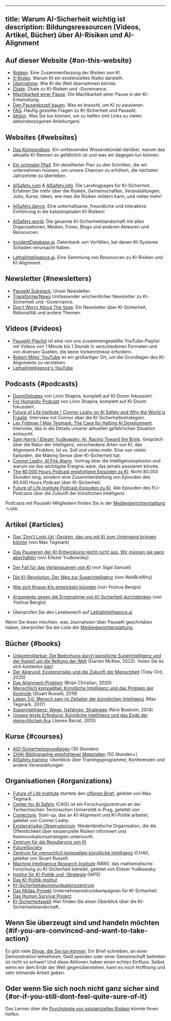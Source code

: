 

---
title: Warum AI-Sicherheit wichtig ist
description: Bildungsressourcen (Videos, Artikel, Bücher) über AI-Risiken und AI-Alignment
---
## Auf dieser Website {#on-this-website}

- [Risiken](/risks). Eine Zusammenfassung der Risiken von KI.
- [X-Risiko](/xrisk). Warum KI ein existenzielles Risiko darstellt.
- [Übernahme](/ai-takeover). Wie KI die Welt übernehmen könnte.
- [Zitate](/quotes). Zitate zu KI-Risiken und -Governance.
- [Machbarkeit einer Pause](/feasibility). Die Machbarkeit einer Pause in der KI-Entwicklung.
- [Den Pausenknopf bauen](/building-the-pause-button). Was es braucht, um KI zu pausieren.
- [FAQ](/faq). Häufig gestellte Fragen zu KI-Sicherheit und PauseAI.
- [Aktion](/action). Was Sie tun können, um zu helfen (mit Links zu vielen aktionsbezogenen Anleitungen)

## Websites {#websites}

- [Das Kompendium](https://www.thecompendium.ai/). Ein umfassendes Wissensbündel darüber, warum das aktuelle KI-Rennen so gefährlich ist und was wir dagegen tun können.
- [Ein schmaler Pfad](https://www.narrowpath.co/). Ein detaillierter Plan zu den Schritten, die wir unternehmen müssen, um unsere Chancen zu erhöhen, die nächsten Jahrzehnte zu überleben.
- [AISafety.com](https://www.aisafety.com) & [AISafety.info](https://aisafety.info). Die Landingpages für KI-Sicherheit. Erfahren Sie mehr über die Risiken, Gemeinschaften, Veranstaltungen, Jobs, Kurse, Ideen, wie man die Risiken mildern kann, und vieles mehr!
- [AISafety.dance](https://aisafety.dance). Eine unterhaltsame, freundliche und interaktive Einführung in die katastrophalen KI-Risiken!
- [AISafety.world](https://aisafety.world/tiles/). Die gesamte KI-Sicherheitslandschaft mit allen Organisationen, Medien, Foren, Blogs und anderen Akteuren und Ressourcen.
- [IncidentDatabase.ai](https://incidentdatabase.ai/). Datenbank von Vorfällen, bei denen KI-Systeme Schaden verursacht haben.

- [LethalIntelligence.ai](https://lethalintelligence.ai/). Eine Sammlung von Ressourcen zu KI-Risiken und KI-Alignment.

## Newsletter {#newsletters}

- [PauseAI Substack](https://pauseai.substack.com/): Unser Newsletter.
- [TransformerNews](https://www.transformernews.ai/) Umfassender wöchentlicher Newsletter zu KI-Sicherheit und -Governance.
- [Don't Worry About The Vase](https://thezvi.substack.com/): Ein Newsletter über KI-Sicherheit, Rationalität und andere Themen.

## Videos {#videos}



- [PauseAI-Playlist](https://www.youtube.com/playlist?list=PLI46NoubGtIJa0JVCBR-9CayxCOmU0EJt) ist eine von uns zusammengestellte YouTube-Playlist mit Videos von 1 Minute bis 1 Stunde in verschiedenen Formaten und von diversen Quellen, die keine Vorkenntnisse erfordern.
- [Robert Miles' YouTube](https://www.youtube.com/watch?v=tlS5Y2vm02c&list=PLfHsskCxi_g-c62a_dmsNuHynaXsRQm40) ist ein großartiger Ort, um die Grundlagen des KI-Alignments zu verstehen.
- [LethalIntelligence's YouTube](https://www.youtube.com/channel/UCLwop3J1O7wL-PNWGjQw8fg)

## Podcasts {#podcasts}

- [DoomDebates](https://www.youtube.com/@DoomDebates) von Liron Shapira, komplett auf KI-Doom fokussiert.
- [For Humanity Podcast](https://www.youtube.com/@ForHumanityPodcast) von Liron Shapira, komplett auf KI-Doom fokussiert.
- [Future of Life Institute | Connor Leahy on AI Safety and Why the World is Fragile](https://youtu.be/cSL3Zau1X8g?si=0X3EKoxZ80_HN9Rl&t=1803). Interview mit Connor über die KI-Sicherheitsstrategien.
- [Lex Fridman | Max Tegmark: The Case for Halting AI Development](https://youtu.be/VcVfceTsD0A?t=1547). Interview, das in die Details unserer aktuellen gefährlichen Situation eintaucht.
- [Sam Harris | Eliezer Yudkowsky: AI, Racing Toward the Brink](https://samharris.org/episode/SE60B0CF4B8). Gespräch über die Natur der Intelligenz, verschiedene Arten von KI, das Alignment-Problem, Ist vs. Soll und vieles mehr. Eine von vielen Episoden, die Making Sense über KI-Sicherheit hat.
- [Connor Leahy, AI Fire Alarm](https://youtu.be/pGjyiqJZPJo?t=2510). Vortrag über die Intelligenzexplosion und warum sie das wichtigste Ereignis wäre, das jemals passieren könnte.
- [The 80,000 Hours Podcast empfohlene Episoden zu KI](https://80000hours.org/podcast/on-artificial-intelligence/). Nicht 80.000 Stunden lang, sondern eine Zusammenstellung von Episoden des 80.000 Hours Podcast über KI-Sicherheit.
- [Future of Life Institute Podcast-Episoden zu KI](https://futureoflife.org/podcast/?_category_browser=ai). Alle Episoden des FLI-Podcasts über die Zukunft der künstlichen Intelligenz.

Podcasts mit PauseAI-Mitgliedern finden Sie in der [Medienberichterstattung](/press) -Liste.

## Artikel {#articles}

- [Das 'Don't Look Up'-Denken, das uns mit KI zum Untergang bringen könnte](https://time.com/6273743/thinking-that-could-doom-us-with-ai/) (von Max Tegmark)
- [Das Pausieren der KI-Entwicklung reicht nicht aus. Wir müssen sie ganz abschalten](https://time.com/6266923/ai-eliezer-yudkowsky-open-letter-not-enough/) (von Eliezer Yudkowsky)
- [Der Fall für das Verlangsamen von KI](https://www.vox.com/the-highlight/23621198/artificial-intelligence-chatgpt-openai-existential-risk-china-ai-safety-technology) (von Sigal Samuel)
- [Die KI-Revolution: Der Weg zur Superintelligenz](https://waitbutwhy.com/2015/01/artificial-intelligence-revolution-1.html) (von WaitButWhy)
- [Wie sich Rogue-KIs entwickeln könnten](https://yoshuabengio.org/2023/05/22/how-rogue-ais-may-arise/) (von Yoshua Bengio)

- [Argumente gegen die Ernstnahme von KI-Sicherheit durchdenken](https://yoshuabengio.org/2024/07/09/reasoning-through-arguments-against-taking-ai-safety-seriously/) (von Yoshua Bengio)
- Überprüfen Sie den Lesebereich auf [LethalIntelligence.ai](https://lethalintelligence.ai/reading-time/)

Wenn Sie lesen möchten, was Journalisten über PauseAI geschrieben haben, überprüfen Sie die Liste der [Medienberichterstattung](/press).

## Bücher {#books}



- [Unkontrollierbar: Die Bedrohung durch künstliche Superintelligenz und der Kampf um die Rettung der Welt](https://www.goodreads.com/book/show/202416160-uncontrollable) (Darren McKee, 2023). Holen Sie es sich kostenlos [hier](https://impactbooks.store/cart/47288196366640:1?discount=UNCON-P3SFRS)!
- [Der Abgrund: Existenzrisiko und die Zukunft der Menschheit](https://www.goodreads.com/en/book/show/50963653) (Toby Ord, 2020)
- [Das Alignment-Problem](https://www.goodreads.com/book/show/50489349-the-alignment-problem) (Brian Christian, 2020)
- [Menschlich kompatibel: Künstliche Intelligenz und das Problem der Kontrolle](https://www.goodreads.com/en/book/show/44767248) (Stuart Russell, 2019)
- [Leben 3.0: Mensch sein im Zeitalter der künstlichen Intelligenz](https://www.goodreads.com/en/book/show/34272565) (Max Tegmark, 2017)
- [Superintelligenz: Wege, Gefahren, Strategien](https://www.goodreads.com/en/book/show/20527133) (Nick Bostrom, 2014)
- [Unsere letzte Erfindung: Künstliche Intelligenz und das Ende der menschlichen Ära](https://www.goodreads.com/en/book/show/17286699) (James Barrat, 2013)

## Kurse {#courses}

- [AGI-Sicherheitsgrundlagen](https://www.agisafetyfundamentals.com/) (30 Stunden)
- [CHAI-Bibliographie empfohlener Materialien](https://humancompatible.ai/bibliography) (50 Stunden+)
- [AISafety.training](https://aisafety.training/): Überblick über Trainingsprogramme, Konferenzen und andere Veranstaltungen

## Organisationen {#organizations}

- [Future of Life Institute](https://futureoflife.org/cause-area/artificial-intelligence/) startete den [offenen Brief](https://futureoflife.org/open-letter/pause-giant-ai-experiments/), geleitet von Max Tegmark.
- [Center for AI Safety](https://www.safe.ai/) (CAIS) ist ein Forschungszentrum an der Tschechischen Technischen Universität in Prag, geleitet von
- [Conjecture](https://www.conjecture.dev/). Start-up, das an KI-Alignment und KI-Politik arbeitet, geleitet von Connor Leahy.
- [Existenzrisiko-Observatorium](https://existentialriskobservatory.org/). Niederländische Organisation, die die Öffentlichkeit über existenzielle Risiken informiert und Kommunikationsstrategien untersucht.
- [Zentrum für die Regulierung von KI](https://www.governance.ai/)
- [FutureSociety](https://thefuturesociety.org/about-us/)
- [Zentrum für menschlich kompatible künstliche Intelligenz](https://humancompatible.ai/about/) (CHAI), geleitet von Stuart Russell.
- [Machine Intelligence Research Institute](https://intelligence.org/) (MIRI), das mathematische Forschung zu KI-Sicherheit betreibt, geleitet von Eliezer Yudkowsky.
- [Institut für KI-Politik und -Strategie](https://www.iaps.ai/) (IAPS)
- [Das KI-Politik-Institut](https://theaipi.org/)
- [KI-Sicherheitskommunikationszentrum](https://aiscc.org/2023/11/01/yougov-poll-83-of-brits-demand-companies-prove-ai-systems-are-safe-before-release/)
- [Das Midas-Projekt](https://www.themidasproject.com/) Unternehmensdruckkampagnen für KI-Sicherheit.
- [Das Human Survival Project](https://thehumansurvivalproject.org/)
- [KI-Sicherheitswelt](https://aisafety.world/) Hier finden Sie einen Überblick über die KI-Sicherheitslandschaft.

## Wenn Sie überzeugt sind und handeln möchten {#if-you-are-convinced-and-want-to-take-action}

Es gibt viele [Dinge, die Sie tun können](/action).
Ein Brief schreiben, an einer Demonstration teilnehmen, Geld spenden oder einer Gemeinschaft beitreten ist nicht so schwer!
Und diese Aktionen haben einen echten Einfluss.
Selbst wenn wir dem Ende der Welt gegenüberstehen, kann es noch Hoffnung und sehr lohnende Arbeit geben.

## Oder wenn Sie sich noch nicht ganz sicher sind {#or-if-you-still-dont-feel-quite-sure-of-it}

Das Lernen über die [Psychologie von existenziellen Risiken](/psychology-of-x-risk) könnte Ihnen helfen.